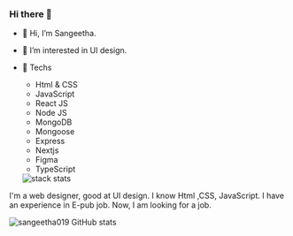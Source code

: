 ### Hi there 👋

<!--
**sangeetha019/sangeetha019** is a ✨ _special_ ✨ repository because its `README.md` (this file) appears on your GitHub profile.
-->
- 👋 Hi, I’m Sangeetha.
- 👀 I’m interested in UI design.
- 🌱 Techs

    -  Html & CSS
    -  JavaScript
    -  React JS
    -  Node JS
    -  MongoDB
    -  Mongoose
    -  Express
    -  Nextjs
    -  Figma
    - TypeScript
  <img src="https://camo.githubusercontent.com/f9e51abbda49dfb31243a3642e1f4a2f7b31371cf61e23c103c584c189a0791f/68747470733a2f2f737461636b2d73746174732e6865726f6b756170702e636f6d2f73746174733f69643d3134353133363235" alt="stack stats" data-canonical-src="https://stack-stats.herokuapp.com/stats?id=14513625" style="max-width: 100%;">

I'm a web designer, good at UI design. I  know Html ,CSS, JavaScript.  I have an experience in E-pub job. Now, I am looking for a job. 
<!--- 
sangeetha019/sangeetha019 is a ✨ special ✨ repository because its `README.md` (this file) appears on your GitHub profile.
You can click the Preview link to take a look at your changes.
--->
![sangeetha019 GitHub stats](https://github-readme-stats.vercel.app/api?username=sangeetha019&theme=radical)

<!-- Github Stats for repos -->
<!-- ![sangeetha019 GitHub Stats](https://github-readme-stats.vercel.app/api?username=sangeetha019&theme=dark&show_icons=true&count_private=true) -->
<!-- ![Top Langs](https://github-readme-stats.vercel.app/api/top-langs/?username=sangeetha019&theme=dark) -->

